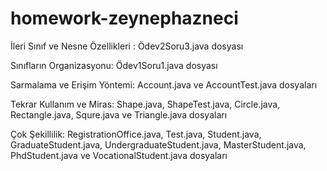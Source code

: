 # homework-zeynephazneci

İleri Sınıf ve Nesne Özellikleri :
Ödev2Soru3.java dosyası

Sınıfların Organizasyonu: 
Ödev1Soru1.java dosyası

Sarmalama ve Erişim Yöntemi: 
Account.java ve AccountTest.java dosyaları

Tekrar Kullanım ve Miras: 
Shape.java, ShapeTest.java, Circle.java, Rectangle.java, Squre.java ve Triangle.java dosyaları

Çok Şekillilik: 
RegistrationOffice.java, Test.java, Student.java, GraduateStudent.java, UndergraduateStudent.java, MasterStudent.java, PhdStudent.java ve VocationalStudent.java dosyaları
